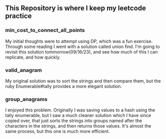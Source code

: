 ## This Repository is where I keep my leetcode practice

### min_cost_to_connect_all_points

My initial thoughts were to attempt using DP, which was a fun exercise. Through some reading I went with a solution called union find. I'm going to revisit this solution tommorrow(09/16/23), and see how much of this I can replicate, and how quickly. 

### valid_anagram

My original solution was to sort the strings and then compare them, but the ruby Enumerable#tally provides a more elegant solution.

### group_anagrams

I enjoyed this problem. Originally I was saving values to a hash using the tally enumerable, but I saw a much cleaner solution which I have since copied over, that just sorts the strings into groups named after the characters in the strings, and then returns those values. It's almost the same process, but this one is much more efficient. 